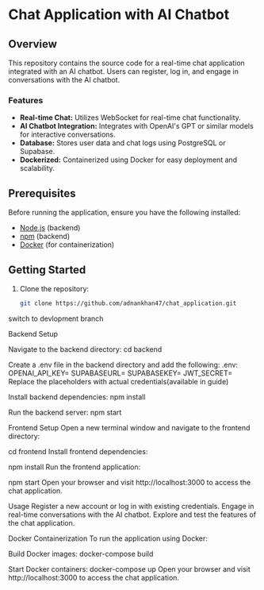 # Chat Application with AI Chatbot

## Overview

This repository contains the source code for a real-time chat application integrated with an AI chatbot. Users can register, log in, and engage in conversations with the AI chatbot.

### Features

- **Real-time Chat:** Utilizes WebSocket for real-time chat functionality.
- **AI Chatbot Integration:** Integrates with OpenAI's GPT or similar models for interactive conversations.
- **Database:** Stores user data and chat logs using PostgreSQL or Supabase.
- **Dockerized:** Containerized using Docker for easy deployment and scalability.

## Prerequisites

Before running the application, ensure you have the following installed:

- [Node.js](https://nodejs.org/) (backend)
- [npm](https://www.npmjs.com/) (backend)
- [Docker](https://www.docker.com/) (for containerization)

## Getting Started

1. Clone the repository:

   ```bash
   git clone https://github.com/adnankhan47/chat_application.git
switch to devlopment branch
  

Backend Setup

Navigate to the backend directory:
cd backend

Create a .env file in the backend directory and add the following:
.env:
OPENAI_API_KEY=<your-openai-api-key>
SUPABASEURL=<your-supabase-url>
SUPABASEKEY=<your-supabase-key>
JWT_SECRET=<your-jwt-secret>
Replace the placeholders with actual credentials(available in guide)

Install backend dependencies:
npm install

Run the backend server:
npm start

Frontend Setup
Open a new terminal window and navigate to the frontend directory:


cd frontend
Install frontend dependencies:


npm install
Run the frontend application:


npm start
Open your browser and visit http://localhost:3000 to access the chat application.

Usage
Register a new account or log in with existing credentials.
Engage in real-time conversations with the AI chatbot.
Explore and test the features of the chat application.

Docker Containerization
To run the application using Docker:

Build Docker images:
docker-compose build

Start Docker containers:
docker-compose up
Open your browser and visit http://localhost:3000 to access the chat application.


